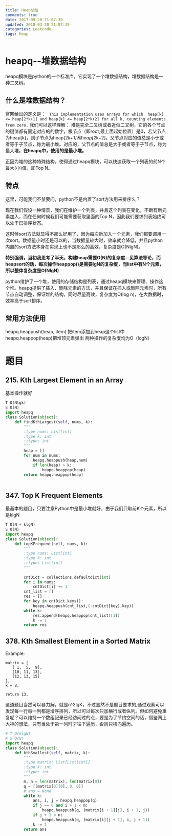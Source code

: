 ```yaml
---
title: Heap总结
comments: true
date: 2017-09-20 21:07:39
updated: 2018-03-20 21:07:39
categories: Leetcode
tags: Heap
---
```

# heapq--堆数据结构

heapq模块是python的一个标准库，它实现了一个堆数据结构，堆数据结构是一种二叉树。

## 什么是堆数据结构？

官网给出的定义是：
`
This implementation uses arrays for which 
heap[k] <= heap[2*k+1] and heap[k] <= heap[2*k+2]
for all k, counting elements from zero.`
我们可以这样理解：
堆是完全二叉树或者近似二叉树，它的各个节点的键值都有固定对应的的数字，根节点（即root,最上面起始位置）是0，若父节点为heap[k]，则子节点为heap[2*k+1]和heap[2*k+2]。父节点对应的值总是小于或者等于子节点，称为最小堆。对应的，父节点的值总是大于或者等于子节点，称为最大堆。**在heapq中，使用的是最小堆。**

正因为堆的这种特殊结构，使得通过heapq模块，可以快速获取一个列表的前N个最大(小)值，即Top N。

<!--more-->

## 特点 
这里，可能我们不禁要问，python不是内置了sort方法用来排序么？

现在我们假设一种情景，我们在维护一个列表，并且这个列表在变化，不断有新元素加入，而在任何时候我们可能需要获取里面的Top N，因此我们要求列表始终可以处于已排序状态。

这时候sort方法就显得不那么好用了，因为每次新加入一个元素，我们都要调用一次sort。数据量小时还是可以的，当数据量较大时，效率就会降低，并且python内置的sort方法本身在实现上也不是那么的高效，复杂度是O(NlgN)。

**特别强调，当初我思考了半天，构建heap需要O(N)的复杂度--见算法导论，而heapsort的话，每次操作heappop()是需要lgN的复杂度，而list中有N个元素，所以整体复杂度是O(NlgN)**

python维护了一个堆，使用的存储结构是列表，通过heapq模块来管理、操作这个堆。heapq提供了插入、删除元素的方法，并且保证在插入或删除元素时，所有节点自动调整，保证堆的结构，同时尽量高效，复杂度为O(log n)，在大数据时，效率高于sort排序。

## 常用方法使用
heapq.heappush(heap, item) 把item添加到heap这个list中  
heapq.heappop(heap)把堆顶元素弹出
两种操作的复杂度均为O（logN）

# 题目
## 215. Kth Largest Element in an Array
基本操作就好

```python
T O(Nlgk)
S O(N)
import heapq
class Solution(object):
    def findKthLargest(self, nums, k):
        """
        :type nums: List[int]
        :type k: int
        :rtype: int
        """
        heap = []
        for num in nums:
            heapq.heappush(heap,num)
            if len(heap) > k:
                heapq.heappop(heap)
        return heapq.heappop(heap)
        
```
## 347. Top K Frequent Elements
最基本的题目，只要注意Python中是最小堆就好，由于我们只取前K个元素，所以是klgN

```python
T O(N + klgN)
S O(N)
import heapq
class Solution(object):
    def topKFrequent(self, nums, k):
        """
        :type nums: List[int]
        :type k: int
        :rtype: List[int]
        """
        
        cntDict = collections.defaultdict(int)
        for i in nums:
            cntDict[i] += 1
        cnt_list = []
        res = []
        for key in cntDict.keys():
            heapq.heappush(cnt_list,(-cntDict[key],key))
        while k:
            res.append(heapq.heappop(cnt_list)[1])
            k -= 1
        return res
```

## 378. Kth Smallest Element in a Sorted Matrix
Example:

```
matrix = [
   [ 1,  5,  9],
   [10, 11, 13],
   [12, 13, 15]
],
k = 8,

return 13.
```
这道题目当然可以暴力解，就是n^2lgK，不过显然不是题目要求的,通过观察可以发现每一行每一列都是增序排列，所以可以每次只加横行或者纵列。但如何避免重复呢？可以维持一个数组记录已经访问过的点，要是为了节约空间的话，借鉴网上大神的想法，只有当处于第一列时才往下遍历，否则只横向遍历。

```python
# T O(klgN)
# S O(N)
import heapq
class Solution(object):
    def kthSmallest(self, matrix, k):
        """
        :type matrix: List[List[int]]
        :type k: int
        :rtype: int
        """
        m, n = len(matrix), len(matrix[0])
        q = [(matrix[0][0], 0, 0)]
        # ans = None
        while k:
            ans, i, j = heapq.heappop(q)
            if j == 0 and i + 1 < m:
                heapq.heappush(q, (matrix[i + 1][j], i + 1, j))
            if j + 1 < n:
                heapq.heappush(q, (matrix[i][j + 1], i, j + 1))
            k -= 1
        return ans
```